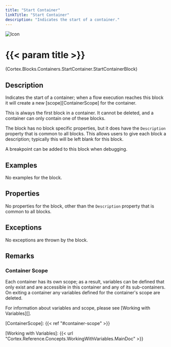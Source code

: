 ```yaml
---
title: "Start Container"
linkTitle: "Start Container"
description: "Indicates the start of a container."
---
```


![Icon](/blocks/containers-start-container-block-icon.png)

# {{< param title >}}

<p class="namespace">(Cortex.Blocks.Containers.StartContainer.StartContainerBlock)</p>

## Description

Indicates the start of a container; when a flow execution reaches this block it will create a new [scope][ContainerScope] for the container.

This is always the first block in a container. It cannot be deleted, and a container can only contain one of these blocks.

The block has no block specific properties, but it does have the `Description` property that is common to all blocks. This allows users to give each block a description; typically this will be left blank for this block.

A breakpoint can be added to this block when debugging.

## Examples

No examples for the block.

## Properties

No properties for the block, other than the `Description` property that is common to all blocks.

## Exceptions

No exceptions are thrown by the block.

## Remarks

### Container Scope

Each container has its own scope; as a result, variables can be defined that only exist and are accessible in this container and any of its sub-containers. On exiting a container any variables defined for the container's scope are deleted.

For information about variables and scope, please see [Working with Variables][].

[ContainerScope]: {{< ref "#container-scope" >}}

[Working with Variables]: {{< url "Cortex.Reference.Concepts.WorkingWithVariables.MainDoc" >}}
